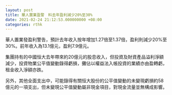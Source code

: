 ```yaml
---
layout: post
title: 華人置業盈警　料去年盈利減少20%至30%
date: 2021-02-24 21:12:53.000000000 +08:00
categories: rthk
---
```


華人置業發盈利警告，預計去年收入按年增加1.27倍至1.37倍，盈利則減少20%至30%。前年收入為13.1億元，盈利7.9億元。

集團持有的中國恒大去年帶來約20億元的股息收入，但投資及財資產品溢利淨額減少，投資物業公平值變動錄得虧損，攤佔以權益法入帳投資的業績亦由盈轉虧，租金收入淨額亦跌。

另外，其他全面支出中，可能錄得有關恒大股份的公平值變動的未變現虧損約58億元的一項支出，但未變現公平值變動屬非現金項目，對現金流量並無構成影響。
